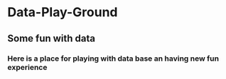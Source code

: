 # Data-Play-Ground
<h2>Some fun with data</h2>
<h3>Here is a place for playing with data base an having new fun experience</h3>
